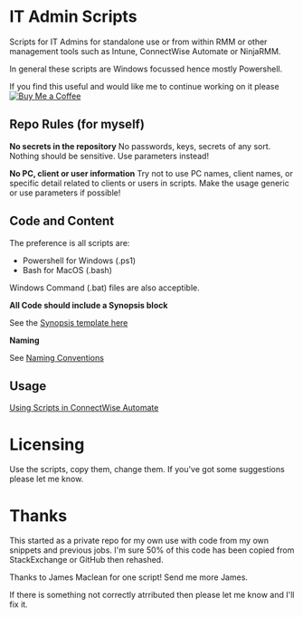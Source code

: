 # IT Admin Scripts
Scripts for IT Admins for standalone use or from within RMM or other management tools such as Intune, ConnectWise Automate or NinjaRMM.

In general these scripts are Windows focussed hence mostly Powershell.

If you find this useful and would like me to continue working on it please [![Buy Me a Coffee](https://github.com/andrewbadge/DNSRoaming/blob/main/Images/BuyMeACoffee.png)](https://www.buymeacoffee.com/AndrewBadge)

## Repo Rules (for myself)

**No secrets in the repository**
No passwords, keys, secrets of any sort. Nothing should be sensitive.
Use parameters instead!

**No PC, client or user information**
Try not to use PC names, client names, or specific detail related to clients or users in scripts.
Make the usage generic or use parameters if possible! 

## Code and Content
The preference is all scripts are:
- Powershell for Windows (.ps1)
- Bash for MacOS (.bash)

Windows Command (.bat) files are also acceptible.

**All Code should include a Synopsis block**

See the [Synopsis template here](https://github.com/andrewbadge/ITAdminScripts/blob/main/Help-and-Usage/Synopsis-Template.ps1)

**Naming**

See [Naming Conventions](https://github.com/andrewbadge/ITAdminScripts/blob/main/Help-and-Usage/Naming-Conventions.md)

## Usage

[Using Scripts in ConnectWise Automate](https://github.com/andrewbadge/ITAdminScripts/blob/main/Help-and-Usage/Using-Scripts-in-CWAutomate.md)

# Licensing

Use the scripts, copy them, change them. If you've got some suggestions please let me know.

# Thanks

This started as a private repo for my own use with code from my own snippets and previous jobs. I'm sure 50% of this code has been copied from StackExchange or GitHub then rehashed.

Thanks to James Maclean for one script! Send me more James.

If there is something not correctly atrributed then please let me know and I'll fix it.
